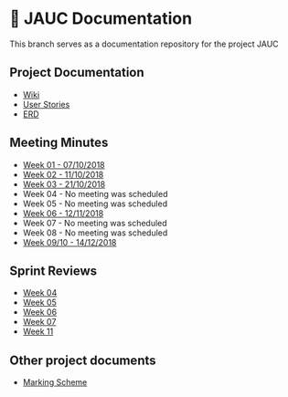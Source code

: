 # 📘 JAUC Documentation

This branch serves as a documentation repository for the project JAUC

## Project Documentation

- [Wiki](/wiki)
- [User Stories](docs/user-stories.md)
- [ERD](docs/ERD.md)

## Meeting Minutes

- [Week 01 - 07/10/2018](docs/minutes/week-01.md)
- [Week 02 - 11/10/2018](docs/minutes/week-02.md)
- [Week 03 - 21/10/2018](docs/minutes/week-03.md)
- Week 04 - No meeting was scheduled
- Week 05 - No meeting was scheduled
- [Week 06 - 12/11/2018](docs/minutes/week-06.md)
- Week 07 - No meeting was scheduled
- Week 08 - No meeting was scheduled
- [Week 09/10 - 14/12/2018](docs/minutes/week-09.md)

## Sprint Reviews

- [Week 04](docs/sprints/week-04.md)
- [Week 05](docs/sprints/week-05.md)
- [Week 06](docs/sprints/week-06.md)
- [Week 07](docs/sprints/week-07.md)
- [Week 11](docs/sprints/week-11.md)

## Other project documents

- [Marking Scheme](docs/marks.md)
